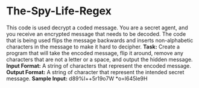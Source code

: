 # The-Spy-Life-Regex
This code is used decrypt a coded message.
You are a secret agent, and you receive an encrypted message that needs to be decoded. The code that is being used flips the message backwards and inserts non-alphabetic characters in the message to make it hard to decipher.
**Task:**
Create a program that will take the encoded message, flip it around, remove any characters that are not a letter or a space, and output the hidden message.
**Input Format:**
A string of characters that represent the encoded message.
**Output Format:**
A string of character that represent the intended secret message.
**Sample Input:**
d89%l++5r19o7W *o=l645le9H
